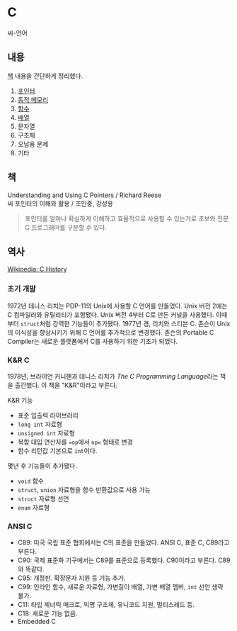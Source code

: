 # C

씨-언어

## 내용

[책](#책) 내용을 간단하게 정리했다.

1. [포인터](pointer.md)
2. [동적 메모리](dynamic.md)
3. [함수](function.md)
4. [배열](array.md)
5. 문자열
6. 구조체
7. 오남용 문제
8. 기타

## 책

Understanding and Using C Pointers / Richard Reese  
씨 포인터의 이해와 활용 / 조인중, 강성용

> 포인터를 얼마나 확실하게 이해하고 효율적으로 사용할 수 있는가로 초보와 전문 C 프로그래머를 구분할 수 있다.

## 역사

[Wikipedia: C History](https://en.wikipedia.org/wiki/C_(programming_language)#History)

### 초기 개발

1972년 데니스 리치는 PDP-11의 Unix에 사용할 C 언어를 만들었다. Unix 버전 2에는 C 컴파일러와 유틸리티가 포함됐다. Unix 버전 4부터 C로 만든 커널을 사용했다. 이때부터 `struct`처럼 강력한 기능들이 추가됐다. 1977년 경, 리치와 스티븐 C. 존슨이 Unix의 이식성을 향상시키기 위해 C 언어를 추가적으로 변경했다. 존슨의 Portable C Compiler는 새로운 플랫폼에서 C를 사용하기 위한 기초가 되었다.

### K&R C

1978년, 브라이언 커니핸과 데니스 리치가 *The C Programming Language*라는 책을 출간했다. 이 책을 "K&R"이라고 부른다.

K&R 기능
- 표준 입출력 라이브러리
- `long int` 자료형
- `unsigned int` 자료형
- 복합 대입 연산자를 `=op`에서 `op=` 형태로 변경
- 함수 리턴값 기본으로 `int`이다.

몇년 후 기능들이 추가됐다.
- `void` 함수
- `struct`, `union` 자료형을 함수 반환값으로 사용 가능
- `struct` 자료형 선언
- `enum` 자료형

### ANSI C

- C89: 미국 국립 표준 협회에서는 C의 표준을 만들었다. ANSI C, 표준 C, C89라고 부른다.
- C90: 국제 표준화 기구에서는 C89를 표준으로 등록했다. C90이라고 부른다. C89와 똑같다.
- C95: 개정판. 확장문자 지원 등 기능 추가.
- C99: 인라인 함수, 새로운 자료형, 가변길이 배열, 가변 배열 멤버, `int` 선언 생략 불가.
- C11: 타입 제너릭 매크로, 익명 구조체, 유니코드 지원, 멀티스레드 등.
- C18: 새로운 기능 없음.
- Embedded C
